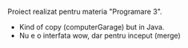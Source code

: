 Proiect realizat pentru materia "Programare 3". 
  - Kind of copy (computerGarage) but in Java.
  - Nu e o interfata wow, dar pentru inceput (merge)
